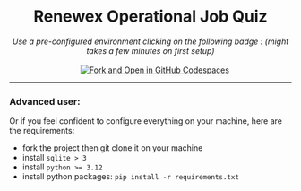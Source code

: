 <h1 align="center"> Renewex Operational Job Quiz </h1>

<p align="center">
  <em>Use a pre-configured environment clicking on the following badge :</em>
  <em>(might takes a few minutes on first setup)</em>
  <br><br>
  &nbsp;&nbsp;&nbsp;
  <a style="" href="https://github.com/codespaces/new?hide_repo_select=true&ref=main&repo=868068523">
      <img src="https://github.com/codespaces/badge.svg" alt="Fork and Open in GitHub Codespaces" onerror="this.style.display='none'">
  </a>
</p>

---

### Advanced user:

Or if you feel confident to configure everything on your machine, here are the requirements:

- fork the project then git clone it on your machine
- install `sqlite > 3`
- install `python >= 3.12`
- install python packages: `pip install -r requirements.txt`
